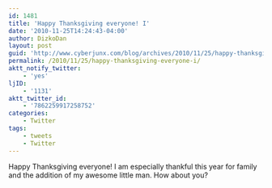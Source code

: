 ```yaml
---
id: 1481
title: 'Happy Thanksgiving everyone! I'
date: '2010-11-25T14:24:43-04:00'
author: DizkoDan
layout: post
guid: 'http://www.cyberjunx.com/blog/archives/2010/11/25/happy-thanksgiving-everyone-i/'
permalink: /2010/11/25/happy-thanksgiving-everyone-i/
aktt_notify_twitter:
    - 'yes'
ljID:
    - '1131'
aktt_twitter_id:
    - '7862259917258752'
categories:
    - Twitter
tags:
    - tweets
    - Twitter
---
```


Happy Thanksgiving everyone! I am especially thankful this year for family and the addition of my awesome little man. How about you?